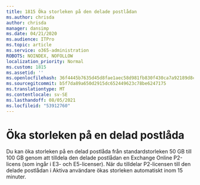 ```yaml
---
title: 1815 Öka storleken på den delade postlådan
ms.author: chrisda
author: chrisda
manager: dansimp
ms.date: 04/21/2020
ms.audience: ITPro
ms.topic: article
ms.service: o365-administration
ROBOTS: NOINDEX, NOFOLLOW
localization_priority: Normal
ms.custom: 1815
ms.assetid: ''
ms.openlocfilehash: 36f4445b7635d45d8fae1aec58d981fb830f430ca7a92189d8c038e04a86ef67
ms.sourcegitcommit: b5f7da89a650d2915dc652449623c78be6247175
ms.translationtype: MT
ms.contentlocale: sv-SE
ms.lasthandoff: 08/05/2021
ms.locfileid: "53912760"
---
```

# <a name="increase-the-size-of-a-shared-mailbox"></a>Öka storleken på en delad postlåda

Du kan öka storleken på en delad postlåda från standardstorleken 50 GB till 100 GB genom att tilldela den delade postlådan en Exchange Online P2-licens (som ingår i E3- och E5-licenser). När du tilldelar P2-licensen [](https://portal.office.com/adminportal/home)till den delade postlådan i Aktiva användare ökas storleken automatiskt inom 15 minuter.
